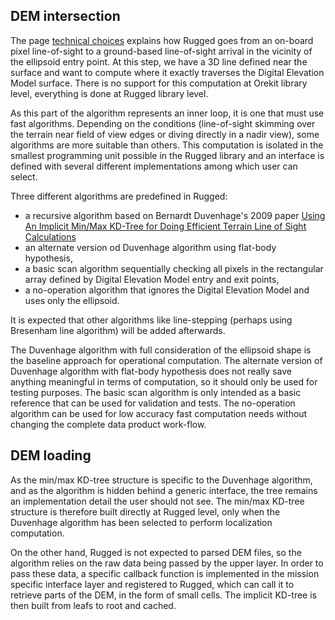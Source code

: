 <!--- Copyright 2013-2014 CS Systèmes d'Information
  Licensed under the Apache License, Version 2.0 (the "License");
  you may not use this file except in compliance with the License.
  You may obtain a copy of the License at
  
    http://www.apache.org/licenses/LICENSE-2.0
  
  Unless required by applicable law or agreed to in writing, software
  distributed under the License is distributed on an "AS IS" BASIS,
  WITHOUT WARRANTIES OR CONDITIONS OF ANY KIND, either express or implied.
  See the License for the specific language governing permissions and
  limitations under the License.
-->

DEM intersection
------------
The page [technical choices](./technical-choices.html) explains how Rugged goes from an on-board pixel
line-of-sight to a ground-based line-of-sight arrival in the vicinity of the ellipsoid entry point. At
this step, we have a 3D line defined near the surface and want to compute where it exactly traverses the
Digital Elevation Model surface. There is no support for this computation at Orekit library level,
everything is done at Rugged library level.

As this part of the algorithm represents an inner loop, it is one that must use fast algorithms. Depending
on the conditions (line-of-sight skimming over the terrain near field of view edges or diving directly in
a nadir view), some algorithms are more suitable than others. This computation is isolated in the smallest
programming unit possible in the Rugged library and an interface is defined with several different
implementations among which user can select.

Three different algorithms are predefined in Rugged:

 * a recursive algorithm based on Bernardt Duvenhage's 2009 paper
   [Using An Implicit Min/Max KD-Tree for Doing Efficient Terrain Line of Sight Calculations](http://researchspace.csir.co.za/dspace/bitstream/10204/3041/1/Duvenhage_2009.pdf)
 * an alternate version od Duvenhage algorithm using flat-body hypothesis,
 * a basic scan algorithm sequentially checking all pixels in the rectangular array defined by Digital Elevation Model entry and exit points,
 * a no-operation algorithm that ignores the Digital Elevation Model and uses only the ellipsoid.

It is expected that other algorithms like line-stepping (perhaps using Bresenham line algorithm) will be added afterwards.

The Duvenhage algorithm with full consideration of the ellipsoid shape is the baseline approach for operational
computation. The alternate version of Duvenhage algorithm with flat-body hypothesis does not really save anything
meaningful in terms of computation, so it should only be used for testing purposes. The basic scan algorithm is only
intended as a basic reference that can be used for validation and tests. The no-operation algorithm can be used for
low accuracy fast computation needs without changing the complete data product work-flow.

DEM loading
-----------

As the min/max KD-tree structure is specific to the Duvenhage algorithm, and as the algorithm is hidden behind
a generic interface, the tree remains an implementation detail the user should not see. The min/max KD-tree structure is
therefore built directly at Rugged level, only when the Duvenhage algorithm has been selected to perform localization computation.

On the other hand, Rugged is not expected to parsed DEM files, so the algorithm relies on the raw data being passed by the upper
layer. In order to pass these data, a specific callback function is implemented in the mission specific interface layer and
registered to Rugged, which can call it to retrieve parts of the DEM, in the form of small cells. The implicit KD-tree is then
built from leafs to root and cached.
